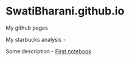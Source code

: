 # SwatiBharani.github.io
My github pages

My starbucks analysis - 

<p>Some description - <a href='https://swatibharani.github.io/Nutrients_plot.html'>First notebook</a></p>
